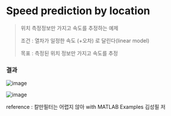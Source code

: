 # Speed ​​prediction by location

>위치 측정정보만 가지고 속도를 추정하는 예제
>
>조건 : 열차가 일정한 속도 (+오차) 로 달린다(linear model)
>
>목표 : 측정된 위치 정보만 가지고 속도를 추정

### 결과

![image](https://github.com/user-attachments/assets/da5e3e93-5d2b-49c7-9bfd-039f9a0cafdb)


![image](https://github.com/user-attachments/assets/097d1da1-e857-4fb1-95b0-13162a10b9e1)

reference : 칼만필터는 어렵지 않아 with MATLAB Examples 김성필 저
